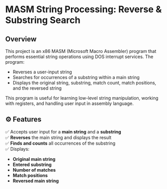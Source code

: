 # MASM String Processing: Reverse & Substring Search

##  Overview  
This project is an x86 MASM (Microsoft Macro Assembler) program that performs essential string operations using DOS interrupt services. The program:  
- Reverses a user-input string  
- Searches for occurrences of a substring within a main string  
- Displays the original string, substring, match count, match positions, and the reversed string  

This program is useful for learning low-level string manipulation, working with registers, and handling user input in assembly language.

## ⚙️ Features  
✅ Accepts user input for a **main string** and a **substring**  
✅ **Reverses** the main string and displays the result  
✅ **Finds and counts** all occurrences of the substring  
✅ Displays:  
   - **Original main string**  
   - **Entered substring**  
   - **Number of matches**  
   - **Match positions**  
   - **Reversed main string**  


